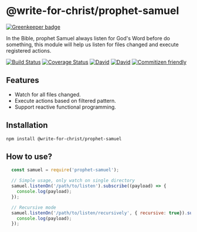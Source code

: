 # @write-for-christ/prophet-samuel

[![Greenkeeper badge](https://badges.greenkeeper.io/write-for-CHRIST/prophet-samuel.svg)](https://greenkeeper.io/)

In the Bible, prophet Samuel always listen for God's Word before do something, this module will help us listen for files changed and execute registered actions.

[![Build Status](https://travis-ci.org/write-for-CHRIST/prophet-samuel.svg?branch=master)](https://travis-ci.org/write-for-CHRIST/prophet-samuel)
[![Coverage Status](https://coveralls.io/repos/github/write-for-CHRIST/prophet-samuel/badge.svg?branch=master)](https://coveralls.io/github/write-for-CHRIST/prophet-samuel?branch=master)
[![David](https://david-dm.org/write-for-CHRIST/prophet-samuel.svg)](https://david-dm.org/write-for-CHRIST/prophet-samuel.svg)
[![David](https://img.shields.io/david/dev/write-for-CHRIST/prophet-samuel.svg)](prophet-samuel)
[![Commitizen friendly](https://img.shields.io/badge/commitizen-friendly-brightgreen.svg)](http://commitizen.github.io/cz-cli/)

## Features

* Watch for all files changed.
* Execute actions based on filtered pattern.
* Support reactive functional programming.

## Installation

  `npm install @write-for-christ/prophet-samuel`

## How to use?

```javascript
  const samuel = require('prophet-samuel');

  // Simple usage, only watch on single directory
  samuel.listenOn('/path/to/listen').subscribe((payload) => {
    console.log(payload);
  });

  // Recursive mode
  samuel.listenOn('/path/to/listen/recursively', { recursive: true}).subscribe((payload) => {
    console.log(payload);
  });
```
